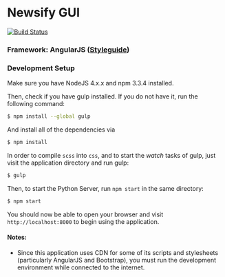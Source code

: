 # Newsify GUI
[![Build Status](https://travis-ci.org/IIC2173-2015-2-Grupo2/GUI.svg)](https://travis-ci.org/IIC2173-2015-2-Grupo2/GUI)

### Framework: AngularJS ([Styleguide](https://github.com/johnpapa/angular-styleguide))

### Development Setup

Make sure you have NodeJS 4.x.x and npm 3.3.4 installed.

Then, check if you have gulp installed. If you do not have it, run the following
command:

```sh
$ npm install --global gulp
```

And install all of the dependencies via

```sh
$ npm install
```

In order to compile `scss` into `css`, and to start the *watch* tasks of gulp,
just visit the application directory and run gulp:

```sh
$ gulp
```

Then, to start the Python Server, run `npm start` in the same directory:

```sh
$ npm start
```

You should now be able to open your browser and visit `http://localhost:8000` to
begin using the application.

#### Notes:

* Since this application uses CDN for some of its scripts and stylesheets
  (particularly AngularJS and Bootstrap), you must run the development
  environment while connected to the internet.
